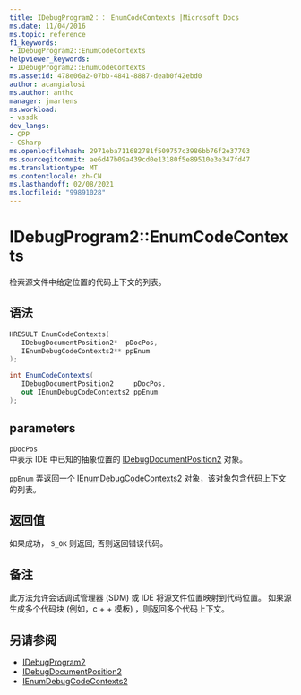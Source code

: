 ```yaml
---
title: IDebugProgram2：： EnumCodeContexts |Microsoft Docs
ms.date: 11/04/2016
ms.topic: reference
f1_keywords:
- IDebugProgram2::EnumCodeContexts
helpviewer_keywords:
- IDebugProgram2::EnumCodeContexts
ms.assetid: 478e06a2-07bb-4841-8887-deab0f42ebd0
author: acangialosi
ms.author: anthc
manager: jmartens
ms.workload:
- vssdk
dev_langs:
- CPP
- CSharp
ms.openlocfilehash: 2971eba711682781f509757c3986bb76f2e37703
ms.sourcegitcommit: ae6d47b09a439cd0e13180f5e89510e3e347fd47
ms.translationtype: MT
ms.contentlocale: zh-CN
ms.lasthandoff: 02/08/2021
ms.locfileid: "99891028"
---
```

# <a name="idebugprogram2enumcodecontexts"></a>IDebugProgram2::EnumCodeContexts
检索源文件中给定位置的代码上下文的列表。

## <a name="syntax"></a>语法

```cpp
HRESULT EnumCodeContexts( 
   IDebugDocumentPosition2*  pDocPos,
   IEnumDebugCodeContexts2** ppEnum
);
```

```csharp
int EnumCodeContexts( 
   IDebugDocumentPosition2     pDocPos,
   out IEnumDebugCodeContexts2 ppEnum
);
```

## <a name="parameters"></a>parameters
`pDocPos`\
中表示 IDE 中已知的抽象位置的 [IDebugDocumentPosition2](../../../extensibility/debugger/reference/idebugdocumentposition2.md) 对象。

`ppEnum` 弄返回一个 [IEnumDebugCodeContexts2](../../../extensibility/debugger/reference/ienumdebugcodecontexts2.md) 对象，该对象包含代码上下文的列表。

## <a name="return-value"></a>返回值
 如果成功， `S_OK` 则返回; 否则返回错误代码。

## <a name="remarks"></a>备注
 此方法允许会话调试管理器 (SDM) 或 IDE 将源文件位置映射到代码位置。 如果源生成多个代码块 (例如，c + + 模板) ，则返回多个代码上下文。

## <a name="see-also"></a>另请参阅
- [IDebugProgram2](../../../extensibility/debugger/reference/idebugprogram2.md)
- [IDebugDocumentPosition2](../../../extensibility/debugger/reference/idebugdocumentposition2.md)
- [IEnumDebugCodeContexts2](../../../extensibility/debugger/reference/ienumdebugcodecontexts2.md)
